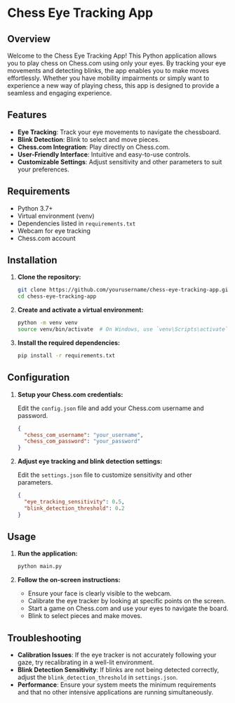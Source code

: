 # Chess Eye Tracking App

## Overview

Welcome to the Chess Eye Tracking App! This Python application allows you to play chess on Chess.com using only your eyes. By tracking your eye movements and detecting blinks, the app enables you to make moves effortlessly. Whether you have mobility impairments or simply want to experience a new way of playing chess, this app is designed to provide a seamless and engaging experience.

## Features

- **Eye Tracking**: Track your eye movements to navigate the chessboard.
- **Blink Detection**: Blink to select and move pieces.
- **Chess.com Integration**: Play directly on Chess.com.
- **User-Friendly Interface**: Intuitive and easy-to-use controls.
- **Customizable Settings**: Adjust sensitivity and other parameters to suit your preferences.

## Requirements

- Python 3.7+
- Virtual environment (venv)
- Dependencies listed in `requirements.txt`
- Webcam for eye tracking
- Chess.com account

## Installation

1. **Clone the repository:**

    ```bash
    git clone https://github.com/yourusername/chess-eye-tracking-app.git
    cd chess-eye-tracking-app
    ```

2. **Create and activate a virtual environment:**

    ```bash
    python -m venv venv
    source venv/bin/activate  # On Windows, use `venv\Scripts\activate`
    ```

3. **Install the required dependencies:**

    ```bash
    pip install -r requirements.txt
    ```

## Configuration

1. **Setup your Chess.com credentials:**

    Edit the `config.json` file and add your Chess.com username and password.

    ```json
    {
      "chess_com_username": "your_username",
      "chess_com_password": "your_password"
    }
    ```

2. **Adjust eye tracking and blink detection settings:**

    Edit the `settings.json` file to customize sensitivity and other parameters.

    ```json
    {
      "eye_tracking_sensitivity": 0.5,
      "blink_detection_threshold": 0.2
    }
    ```

## Usage

1. **Run the application:**

    ```bash
    python main.py
    ```

2. **Follow the on-screen instructions:**

    - Ensure your face is clearly visible to the webcam.
    - Calibrate the eye tracker by looking at specific points on the screen.
    - Start a game on Chess.com and use your eyes to navigate the board.
    - Blink to select pieces and make moves.

## Troubleshooting

- **Calibration Issues**: If the eye tracker is not accurately following your gaze, try recalibrating in a well-lit environment.
- **Blink Detection Sensitivity**: If blinks are not being detected correctly, adjust the `blink_detection_threshold` in `settings.json`.
- **Performance**: Ensure your system meets the minimum requirements and that no other intensive applications are running simultaneously.

